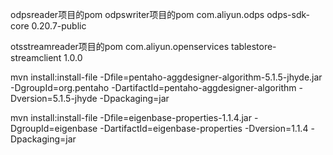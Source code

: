 odpsreader项目的pom
odpswriter项目的pom
<dependency>
    <groupId>com.aliyun.odps</groupId>
    <artifactId>odps-sdk-core</artifactId>
    <version>0.20.7-public</version>
</dependency>

otsstreamreader项目的pom
<dependency>
    <groupId>com.aliyun.openservices</groupId>
    <artifactId>tablestore-streamclient</artifactId>
    <version>1.0.0</version>
</dependency>


mvn install:install-file -Dfile=pentaho-aggdesigner-algorithm-5.1.5-jhyde.jar -DgroupId=org.pentaho -DartifactId=pentaho-aggdesigner-algorithm -Dversion=5.1.5-jhyde -Dpackaging=jar

mvn install:install-file -Dfile=eigenbase-properties-1.1.4.jar -DgroupId=eigenbase -DartifactId=eigenbase-properties -Dversion=1.1.4 -Dpackaging=jar